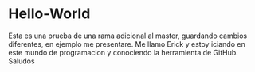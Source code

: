 # Hello-World

Esta es una prueba de una rama adicional al master, guardando cambios diferentes, en ejemplo me presentare.
Me llamo Erick y estoy iciando en este mundo de programacion y conociendo la herramienta de GitHub. Saludos
